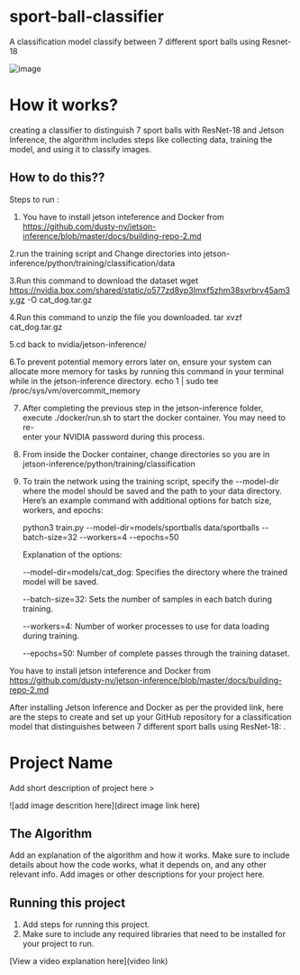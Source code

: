 # sport-ball-classifier


A classification model classify between 7 different sport balls using Resnet-18

 ![image](https://github.com/amannx26/sport-balls-detection/assets/173274284/557c9f92-3d3d-413f-849e-7e75ba939943)

 # How it works?
 
 creating a classifier to distinguish 7 sport balls with ResNet-18 and Jetson Inference, the algorithm includes steps like collecting data, training 
 the model, and using it to classify images.

 ## How to do this??
Steps to run :  

 1. You have to install jetson inteference and Docker from https://github.com/dusty-nv/jetson-inference/blob/master/docs/building-repo-2.md

 2.run the training script and Change directories into jetson-inference/python/training/classification/data

 3.Run this command to download the dataset
   wget https://nvidia.box.com/shared/static/o577zd8yp3lmxf5zhm38svrbrv45am3y.gz -O cat_dog.tar.gz

 4.Run this command to unzip the file you downloaded.
   tar xvzf cat_dog.tar.gz

 5.cd back to nvidia/jetson-inference/
 
 6.To prevent potential memory errors later on, ensure your system can allocate more memory for tasks by running this command in your terminal while    in the jetson-inference directory.
   echo 1 | sudo tee /proc/sys/vm/overcommit_memory

 7. After completing the previous step in the jetson-inference folder, execute ./docker/run.sh to start the docker container. You may need to re-  
    enter your NVIDIA password during this process.

 8. From inside the Docker container, change directories so you are in jetson-inference/python/training/classification

 9. To train the network using the training script, specify the --model-dir where the model should be saved and the path to your data directory.    
    Here’s an example command with additional options for batch size, workers, and epochs:

    python3 train.py --model-dir=models/sportballs data/sportballs --batch-size=32 --workers=4 --epochs=50

     Explanation of the options:


      --model-dir=models/cat_dog: Specifies the directory where the trained model will be saved.
    

    --batch-size=32: Sets the number of samples in each batch during training. 
    
 
    --workers=4: Number of worker processes to use for data loading during training. 
  
    --epochs=50: Number of complete passes through the training dataset.

   


You have to install jetson inteference and Docker from https://github.com/dusty-nv/jetson-inference/blob/master/docs/building-repo-2.md

After installing Jetson Inference and Docker as per the provided link, here are the steps to create and set up your GitHub repository for a classification model that distinguishes between 7 different sport balls using ResNet-18: 
.












# Project Name

 Add short description of project here > 

![add image descrition here](direct image link here)

## The Algorithm

Add an explanation of the algorithm and how it works. Make sure to include details about how the code works, what it depends on, and any other relevant info. Add images or other descriptions for your project here. 

## Running this project

1. Add steps for running this project.
2. Make sure to include any required libraries that need to be installed for your project to run.

[View a video explanation here](video link)
